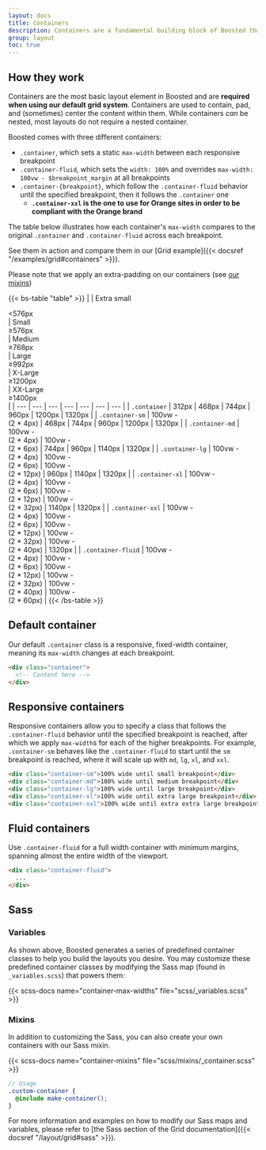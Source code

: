 ```yaml
---
layout: docs
title: Containers
description: Containers are a fundamental building block of Boosted that contain, pad, and align your content within a given device or viewport.
group: layout
toc: true
---
```


## How they work

Containers are the most basic layout element in Boosted and are **required when using our default grid system**. Containers are used to contain, pad, and (sometimes) center the content within them. While containers *can* be nested, most layouts do not require a nested container.

Boosted comes with three different containers:

- `.container`, which sets a static `max-width` between each responsive breakpoint
- `.container-fluid`, which sets the `width: 100%` and overrides `max-width: 100vw - $breakpoint_margin` at all breakpoints
- `.container-{breakpoint}`, which follow the `.container-fluid` behavior until the specified breakpoint, then it follows the `.container` one
  - **`.container-xxl` is the one to use for Orange sites in order to be compliant with the Orange brand**

The table below illustrates how each container's `max-width` compares to the original `.container` and `.container-fluid` across each breakpoint.

See them in action and compare them in our [Grid example]({{< docsref "/examples/grid#containers" >}}).

Please note that we apply an extra-padding on our containers (see [our mixins](#mixins))

{{< bs-table "table" >}}
|  | Extra small<div class="fw-normal">&lt;576px</div> | Small<div class="fw-normal">&ge;576px</div> | Medium<div class="fw-normal">&ge;768px</div> | Large<div class="fw-normal">&ge;992px</div> | X-Large<div class="fw-normal">&ge;1200px</div> | XX-Large<div class="fw-normal">&ge;1400px</div> |
| --- | --- | --- | --- | --- | --- | --- |
| `.container` | <span class="text-muted">312px</span> | 468px | 744px | 960px | 1200px | 1320px |
| `.container-sm` | <span class="text-muted">100vw -<br/>(2 * 4px)</span> | 468px | 744px | 960px | 1200px | 1320px |
| `.container-md` | <span class="text-muted">100vw -<br/>(2 * 4px)</span> | <span class="text-muted">100vw -<br/>(2 * 6px)</span> | 744px | 960px | 1140px | 1320px |
| `.container-lg` | <span class="text-muted">100vw -<br/>(2 * 4px)</span> | <span class="text-muted">100vw -<br/>(2 * 6px)</span> | <span class="text-muted">100vw -<br/>(2 * 12px)</span> | 960px | 1140px | 1320px |
| `.container-xl` | <span class="text-muted">100vw -<br/>(2 * 4px)</span> | <span class="text-muted">100vw -<br/>(2 * 6px)</span> | <span class="text-muted">100vw -<br/>(2 * 12px)</span> | <span class="text-muted">100vw -<br/>(2 * 32px)</span> | 1140px | 1320px |
| `.container-xxl` | <span class="text-muted">100vw -<br/>(2 * 4px)</span> | <span class="text-muted">100vw -<br/>(2 * 6px)</span> | <span class="text-muted">100vw -<br/>(2 * 12px)</span> | <span class="text-muted">100vw -<br/>(2 * 32px)</span> | <span class="text-muted">100vw -<br/>(2 * 40px)</span> | 1320px |
| `.container-fluid` | <span class="text-muted">100vw -<br/>(2 * 4px)</span> | <span class="text-muted">100vw -<br/>(2 * 6px)</span> | <span class="text-muted">100vw -<br/>(2 * 12px)</span> | <span class="text-muted">100vw -<br/>(2 * 32px)</span> | <span class="text-muted">100vw -<br/>(2 * 40px)</span> | <span class="text-muted">100vw -<br/>(2 * 60px)</span> |
{{< /bs-table >}}

## Default container

Our default `.container` class is a responsive, fixed-width container, meaning its `max-width` changes at each breakpoint.

```html
<div class="container">
  <!-- Content here -->
</div>
```

## Responsive containers

Responsive containers allow you to specify a class that follows the `.container-fluid` behavior until the specified breakpoint is reached, after which we apply `max-width`s for each of the higher breakpoints. For example, `.container-sm` behaves like the `.container-fluid` to start until the `sm` breakpoint is reached, where it will scale up with `md`, `lg`, `xl`, and `xxl`.

```html
<div class="container-sm">100% wide until small breakpoint</div>
<div class="container-md">100% wide until medium breakpoint</div>
<div class="container-lg">100% wide until large breakpoint</div>
<div class="container-xl">100% wide until extra large breakpoint</div>
<div class="container-xxl">100% wide until extra extra large breakpoint</div>
```

## Fluid containers

Use `.container-fluid` for a full width container with minimum margins, spanning almost the entire width of the viewport.

```html
<div class="container-fluid">
  ...
</div>
```

## Sass

### Variables

As shown above, Boosted generates a series of predefined container classes to help you build the layouts you desire. You may customize these predefined container classes by modifying the Sass map (found in `_variables.scss`) that powers them:

{{< scss-docs name="container-max-widths" file="scss/_variables.scss" >}}

### Mixins

In addition to customizing the Sass, you can also create your own containers with our Sass mixin.

{{< scss-docs name="container-mixins" file="scss/mixins/_container.scss" >}}

```scss
// Usage
.custom-container {
  @include make-container();
}
```

For more information and examples on how to modify our Sass maps and variables, please refer to [the Sass section of the Grid documentation]({{< docsref "/layout/grid#sass" >}}).
